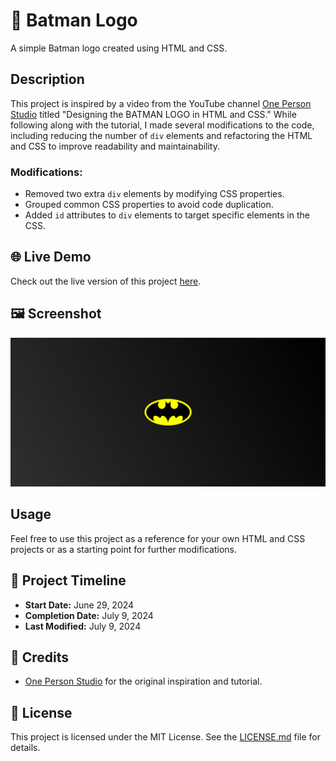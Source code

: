 # 🦇 Batman Logo

A simple Batman logo created using HTML and CSS.

## Description

This project is inspired by a video from the YouTube channel [One Person Studio](https://www.youtube.com/watch?v=iruECu19Nx4) titled "Designing the BATMAN LOGO in HTML and CSS." While following along with the tutorial, I made several modifications to the code, including reducing the number of `div` elements and refactoring the HTML and CSS to improve readability and maintainability.

### Modifications:
- Removed two extra `div` elements by modifying CSS properties.
- Grouped common CSS properties to avoid code duplication.
- Added `id` attributes to `div` elements to target specific elements in the CSS.

## 🌐 Live Demo

Check out the live version of this project [here](https://chris-cartaya.github.io/batman-symbol/).

## 🖼️ Screenshot

![Batman Logo](images/batman-symbol-screenshot-from-website.jpg)

## Usage

Feel free to use this project as a reference for your own HTML and CSS projects or as a starting point for further modifications.

## 📅 Project Timeline

- **Start Date:** June 29, 2024
- **Completion Date:** July 9, 2024
- **Last Modified:** July 9, 2024

## 🎨 Credits

- [One Person Studio](https://www.youtube.com/@onepersonstudio) for the original inspiration and tutorial.

## 📄 License

This project is licensed under the MIT License. See the [LICENSE.md](./LICENSE.md) file for details.
